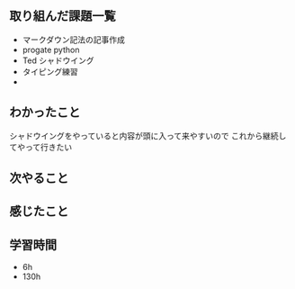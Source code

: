 ## 取り組んだ課題一覧
- マークダウン記法の記事作成
- progate python 
- Ted シャドウイング
- タイピング練習
- 
## わかったこと
シャドウイングをやっていると内容が頭に入って来やすいので
これから継続してやって行きたい
## 次やること

## 感じたこと

## 学習時間
- 6h
- 130h
